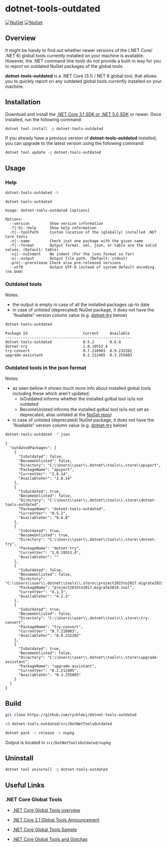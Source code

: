 dotnet-tools-outdated
============

[![NuGet][main-nuget-badge]][main-nuget] [![NuGet][nuget-dl-badge]][main-nuget]

[main-nuget]: https://www.nuget.org/packages/dotnet-tools-outdated/
[main-nuget-badge]: https://img.shields.io/nuget/v/dotnet-tools-outdated.svg?style=flat-square&label=nuget
[nuget-dl-badge]: https://img.shields.io/nuget/dt/dotnet-tools-outdated.svg?style=flat-square

## Overview

It might be handy to find out whether newer versions of the (.NET Core/ .NET 6) global tools currently installed on your machine is available.
However, the .NET command-line tools do not provide a built-in way for you to report on outdated NuGet packages of the global tools.

**dotnet-tools-outdated** is a .NET Core (3.1) / NET 6 global tool, that allows you to quickly report on any outdated global tools currently installed on your machine. 

## Installation

Download and install the [.NET Core 3.1 SDK or .NET 5.0 SDK](https://www.microsoft.com/net/download) or newer. Once installed, run the following command:

```bash
dotnet tool install -g dotnet-tools-outdated
```

If you already have a previous version of **dotnet-tools-outdated** installed, you can upgrade to the latest version using the following command:

```bash
dotnet tool update -g dotnet-tools-outdated
```

## Usage

### Help

```bash
dotnet-tools-outdated -h
```

```text
dotnet-tools-outdated

Usage: dotnet-tools-outdated [options]

Options:
  --version         Show version information
  -?|-h|--help      Show help information
  -t|--toolPath     Custom location of the (globally) installed .NET Core tools
  -n|--name         Check just one package with the given name
  -f|--format       Output format. xml, json, or table are the valid values. (Default: table)
  -ni|--noIndent    No indent (For the json format so far)
  -o|--output       Output file path. (Default: stdout)
  -pre|--prerelease Check also pre-released versions
  --utf8            Output UTF-8 instead of system default encoding. (no bom)

```

### Outdated tools

Notes: 
 - the output is empty in case of all the installed packages up-to date
 - in case of unlisted (deprecated) NuGet package, it does not have the "Available" version column value (e.g. [dotnet-try](https://www.nuget.org/packages/dotnet-try/) below)

```bash
dotnet-tools-outdated
```

```text
Package Id                         Current     Available
---------------------------------------------------------
dotnet-tools-outdated              0.5.2       0.6.0
dotnet-try                         1.0.19553.4
try-convert                        0.7.210903  0.9.232202
upgrade-assistant                  0.2.212405  0.3.255803
```

### Outdated tools in the json format

Notes: 
 - as seen bellow it shows much more info about installed global tools including these which aren't updated. 
   - IsOutdated informs whether the installed golbal tool is/is not outdated
   - BecomeUnisted informs the installed golbal tool is/is not set as deprecated, alias unlisted at the [NuGet repo](https://www.nuget.org))
 - in case of unlisted (deprecated) NuGet package, it does not have the "Available" version column value (e.g. [dotnet-try](https://www.nuget.org/packages/dotnet-try/) below)

```bash
dotnet-tools-outdated -f json
```

```text
{
  "outdatedPackages": [
    {
      "IsOutdated": false,
      "BecomeUnlisted": false,
      "Directory": "C:\\Users\\user\\.dotnet\\tools\\.store\\apiport",
      "PackageName": "apiport",
      "CurrentVer": "2.8.14",
      "AvailableVer": "2.8.14"
    },
    {
      "IsOutdated": true,
      "BecomeUnlisted": false,
      "Directory": "C:\\Users\\user\\.dotnet\\tools\\.store\\dotnet-tools-outdated",
      "PackageName": "dotnet-tools-outdated",
      "CurrentVer": "0.5.2",
      "AvailableVer": "0.6.0"
    },
    {
      "IsOutdated": true,
      "BecomeUnlisted": true,
      "Directory": "C:\\Users\\user\\.dotnet\\tools\\.store\\dotnet-try",
      "PackageName": "dotnet-try",
      "CurrentVer": "1.0.19553.4",
      "AvailableVer": ""
    },
    {
      "IsOutdated": false,
      "BecomeUnlisted": false,
      "Directory": "C:\\Users\\user\\.dotnet\\tools\\.store\\project2015to2017.migrate2019.tool",
      "PackageName": "project2015to2017.migrate2019.tool",
      "CurrentVer": "4.1.3",
      "AvailableVer": "4.1.3"
    },
    {
      "IsOutdated": true,
      "BecomeUnlisted": false,
      "Directory": "C:\\Users\\user\\.dotnet\\tools\\.store\\try-convert",
      "PackageName": "try-convert",
      "CurrentVer": "0.7.210903",
      "AvailableVer": "0.9.232202"
    },
    {
      "IsOutdated": true,
      "BecomeUnlisted": false,
      "Directory": "C:\\Users\\user\\.dotnet\\tools\\.store\\upgrade-assistant",
      "PackageName": "upgrade-assistant",
      "CurrentVer": "0.2.212405",
      "AvailableVer": "0.3.255803"
    }
  ]
}

```


## Build

```bash
git clone https://github.com/rychlmoj/dotnet-tools-outdated
```
```bash
cd dotnet-tools-outdated/src/DotNetToolsOutdated
```
```bash
dotnet pack -c release -o nupkg
```

Output is located in ```src/DotNetToolsOutdated/nupkg```

## Uninstall

```bash
dotnet tool uninstall -g dotnet-tools-outdated
```

## Useful Links

### .NET Core Global Tools

* [.NET Core Global Tools overview](https://docs.microsoft.com/en-us/dotnet/core/tools/global-tools)

* [.NET Core 2.1 Global Tools Announcement](https://devblogs.microsoft.com/dotnet/announcing-net-core-2-1-preview-1/#global-tools)
* [.NET Core Global Tools Sample](https://github.com/dotnet/core/blob/master/samples/dotnetsay/README.md)
* [.NET Core Global Tools and Gotchas](https://www.natemcmaster.com/blog/2018/02/02/dotnet-global-tool)
